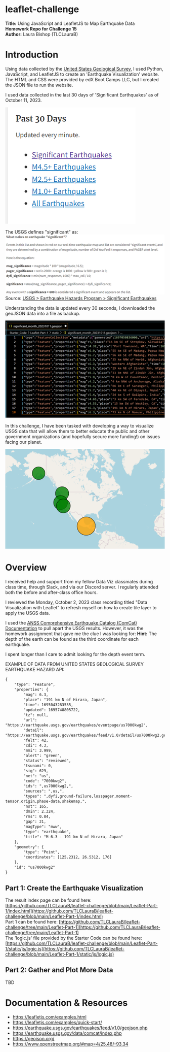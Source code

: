 # leaflet-challenge
**Title:** Using JavaScript and LeafletJS to Map Earthquake Data </br>
**Homework Repo for Challenge 15** </br>
**Author:** Laura Bishop (TLCLauraB) </br>

# Introduction
Using data collected by the [United States Geological Survey](https://www.usgs.gov/programs/earthquake-hazards), I used Python, JavaScript, and LeafletJS to create an 'Earthquake Visualization' website. The HTML and CSS were provided by edX Boot Camps LLC, but I created the JSON file to run the website.

I used data collected in the last 30 days of 'Significant Earthquakes' as of October 11, 2023.

<img src="https://github.com/TLCLauraB/leaflet-challenge/blob/main/images/image1-20231011.png">

The USGS defines "significant" as: 
<img src="https://github.com/TLCLauraB/leaflet-challenge/blob/main/images/image4.png">
Source: [USGS > Earthquake Hazards Program > Significant Earthquakes](https://earthquake.usgs.gov/earthquakes/browse/significant.php#sigdef)

Understanding the data is updated every 30 seconds, I downloaded the geoJSON data into a file as backup.

<img src="https://github.com/TLCLauraB/leaflet-challenge/blob/main/images/image2-20231011.png">

In this challenge, I have been tasked with developing a way to visualize USGS data that will allow them to better educate the public and other government organizations (and hopefully secure more funding!) on issues facing our planet.

<img src="https://github.com/TLCLauraB/leaflet-challenge/blob/main/images/image3-20231011.png">

# Overview
I received help and support from my fellow Data Viz classmates during class time, through Slack, and via our Discord server. I regularly attended both the before and after-class office hours.

I reviewed the Monday, October 2, 2023 class recording titled "Data Visualization with Leaflet" to refresh myself on how to create tile layer to apply the USGS data.

I used the [ANSS Comprehensive Earthquake Catalog (ComCat) Documentation](https://earthquake.usgs.gov/data/comcat/index.php) to pull apart the USGS results. However, it was the homework assignment that gave me the clue I was looking for: **Hint:** The depth of the earth can be found as the third coordinate for each earthquake. 

I spent longer than I care to admit looking for the depth event term.

EXAMPLE OF DATA FROM UNITED STATES GEOLOGICAL SURVEY EARTHQUAKE HAZARD API:
```
{
    "type": "Feature",
    "properties": {
        "mag": 6.3,
        "place": "191 km N of Hirara, Japan",
        "time": 1695043283535,
        "updated": 1695748805722,
        "tz": null,
        "url": "https://earthquake.usgs.gov/earthquakes/eventpage/us7000kwg2",
        "detail": "https://earthquake.usgs.gov/earthquakes/feed/v1.0/detail/us7000kwg2.geojson",
        "felt": 42,
        "cdi": 4.3,
        "mmi": 3.999,
        "alert": "green",
        "status": "reviewed",
        "tsunami": 0,
        "sig": 629,
        "net": "us",
        "code": "7000kwg2",
        "ids": ",us7000kwg2,",
        "sources": ",us,",
        "types": ",dyfi,ground-failure,losspager,moment-tensor,origin,phase-data,shakemap,",
        "nst": 165,
        "dmin": 2.324,
        "rms": 0.84,
        "gap": 21,
        "magType": "mww",
        "type": "earthquake",
        "title": "M 6.3 - 191 km N of Hirara, Japan"
    },
    "geometry": {
        "type": "Point",
        "coordinates": [125.2312, 26.5312, 176]
    },
    "id": "us7000kwg2"
}
```

## Part 1: Create the Earthquake Visualization
The result index page can be found here: [https://github.com/TLCLauraB/leaflet-challenge/blob/main/Leaflet-Part-1/index.html](https://github.com/TLCLauraB/leaflet-challenge/blob/main/Leaflet-Part-1/index.html)</br>
Part 1 can be found here: [https://github.com/TLCLauraB/leaflet-challenge/tree/main/Leaflet-Part-1](https://github.com/TLCLauraB/leaflet-challenge/tree/main/Leaflet-Part-1) </br>
The 'logic.js' file provided by the Starter Code can be found here: [https://github.com/TLCLauraB/leaflet-challenge/blob/main/Leaflet-Part-1/static/js/logic.js](https://github.com/TLCLauraB/leaflet-challenge/blob/main/Leaflet-Part-1/static/js/logic.js)

## Part 2: Gather and Plot More Data
TBD



# Documentation & Resources
  * https://leafletjs.com/examples.html
  * https://leafletjs.com/examples/quick-start/
  * https://earthquake.usgs.gov/earthquakes/feed/v1.0/geojson.php
  * https://earthquake.usgs.gov/data/comcat/index.php
  * https://geojson.org/
  * https://www.openstreetmap.org/#map=4/25.48/-93.34

